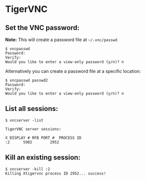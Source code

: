 # TigerVNC

## Set the VNC password:
**Note:** This will create a password file at `~/.vnc/passwd`
```
$ vncpasswd
Password:
Verify:
Would you like to enter a view-only password (y/n)? n
```
Alternatively you can create a password file at a specific location:
```
$ vncpasswd passwd2
Password:
Verify:
Would you like to enter a view-only password (y/n)? n
```

## List all sessions:
```
$ vncserver -list

TigerVNC server sessions:

X DISPLAY #	RFB PORT #	PROCESS ID
:2		5902		2952
```

## Kill an existing session:
```
$ vncserver -kill :2
Killing Xtigervnc process ID 2952... success!
```
